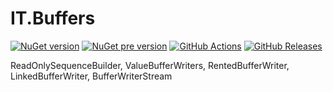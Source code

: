 # IT.Buffers
[![NuGet version](https://img.shields.io/nuget/v/IT.Buffers.svg)](https://www.nuget.org/packages/IT.Buffers)
[![NuGet pre version](https://img.shields.io/nuget/vpre/IT.Buffers.svg)](https://www.nuget.org/packages/IT.Buffers)
[![GitHub Actions](https://img.shields.io/github/actions/workflow/status/pairbit/IT.Buffers/dotnet.yml)](https://github.com/pairbit/IT.Buffers/actions)
[![GitHub Releases](https://img.shields.io/github/release/pairbit/IT.Buffers.svg)](https://github.com/pairbit/IT.Buffers/releases)

ReadOnlySequenceBuilder, ValueBufferWriters, RentedBufferWriter, LinkedBufferWriter, BufferWriterStream